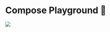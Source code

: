 # Compose Playground 🎪

<img src="https://img.shields.io/badge/Jetpack%20Compose-1.0.0--alpha08-blue" />
